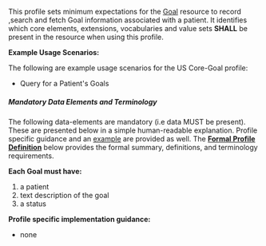 This profile sets minimum expectations for the [Goal] resource to record ,search and fetch Goal information associated with a patient. It identifies which core elements, extensions, vocabularies and value sets **SHALL** be present in the resource when using this profile.

**Example Usage Scenarios:**

The following are example usage scenarios for the US Core-Goal profile:

-   Query for a Patient's Goals


##### Mandatory Data Elements and Terminology


The following data-elements are mandatory (i.e data MUST be present). These are presented below in a simple human-readable explanation.  Profile specific guidance and an [example](#example) are provided as well.  The [**Formal Profile Definition**](#profile) below provides the  formal summary, definitions, and  terminology requirements.  

**Each Goal must have:**

1.  a patient
2.  text description of the goal
3.  a status

**Profile specific implementation guidance:**

* none

[Goal]:  http://hl7-fhir.github.io/goal.html
